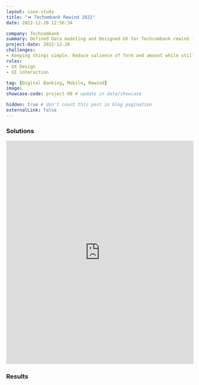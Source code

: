```yaml
---
layout: case-study
title: "⏪ Techombank Rewind 2022"
date: 2022-12-20 12:56:34

company: Techcombank
summary: Defined Data modeling and Designed UX for Techcombank rewind feature-based data insights ⏪ Rewind 2022, tell customers about their financial life in a year.
project-date: 2022-12-20
challenges:
- Keeping things simple. Reduce salience of form and amount while still supporting customers to feel controlled.
roles:
- UX Design
- UI interaction

tag: [Digital Banking, Mobile, Rewind]
image: 
showcase-code: project-08 # update in data/showcase

hidden: true # don't count this post in blog pagination
externalLink: false
---
```


### Solutions

<iframe style="border: 1px solid rgba(0, 0, 0, 0.1);" width="100%" height="600" src="https://www.figma.com/embed?embed_host=share&url=https%3A%2F%2Fwww.figma.com%2Fproto%2FDjDve72il2TTbC6zzMEMUU%2FTechcombank-Rewind-2022%3Ftype%3Ddesign%26node-id%3D1-4%26t%3DIvB3RD1e63U5tVkB-1%26scaling%3Dcontain%26page-id%3D0%253A1%26starting-point-node-id%3D1%253A4%26mode%3Ddesign" allowfullscreen></iframe>

### Results
